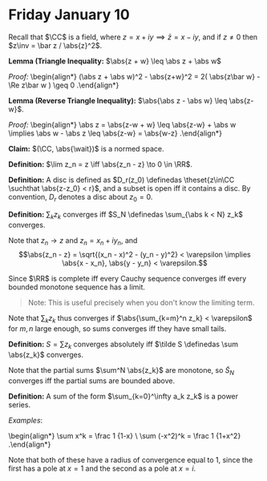 # Friday January 10

Recall that $\CC$ is a field, where $z = x + iy \implies \bar z = x - iy$, and if $z\neq 0$ then $z\inv = \bar z / \abs{z}^2$.

**Lemma (Triangle Inequality:**
$\abs{z + w} \leq \abs z + \abs w$

*Proof:*
\begin{align*}
(\abs z + \abs w)^2 - \abs{z+w}^2 = 2( \abs{z\bar w} - \Re z\bar w ) \geq 0
.\end{align*}

**Lemma (Reverse Triangle Inequality):**
$\abs{\abs z - \abs w} \leq \abs{z-w}$.

*Proof:*
\begin{align*}
\abs z = \abs{z-w + w} \leq \abs{z-w} + \abs w \implies \abs w - \abs z \leq \abs{z-w} = \abs{w-z}
.\end{align*}

**Claim:**
$(\CC, \abs{\wait})$ is a normed space.

**Definition:**
$\lim z_n = z \iff \abs{z_n - z} \to 0 \in \RR$.

**Definition:**
A disc is defined as $D_r(z_0) \definedas \theset{z\in\CC \suchthat \abs{z-z_0} < r}$, and a subset is open iff it contains a disc.
By convention, $D_r$ denotes a disc about $z_0 = 0$.

**Definition:**
$\sum_k z_k$ converges iff $S_N \definedas \sum_{\abs k < N} z_k$ converges.

Note that $z_n \to z$ and $z_n = x_n + iy_n$, and $$\abs{z_n - z} = \sqrt{(x_n - x)^2 - (y_n - y)^2} < \varepsilon \implies \abs{x - x_n}, \abs{y - y_n} < \varepsilon.$$

Since $\RR$ is complete iff every Cauchy sequence converges iff every bounded monotone sequence has a limit.

> Note: This is useful precisely when you don't know the limiting term.

Note that $\sum_k z_k$ thus converges if $\abs{\sum_{k=m}^n z_k} < \varepsilon$ for $m, n$ large enough, so sums converges iff they have small tails.

**Definition:**
$S = \sum z_k$ converges absolutely iff $\tilde S \definedas \sum \abs{z_k}$ converges.

Note that the partial sums $\sum^N \abs{z_k}$ are monotone, so $\tilde S_N$ converges iff the partial sums are bounded above.

**Definition:**
A sum of the form $\sum_{k=0}^\infty a_k z_k$ is a power series.

*Examples*:

\begin{align*}
\sum x^k = \frac 1 {1-x} \\
\sum (-x^2)^k = \frac 1 {1+x^2}
.\end{align*}

Note that both of these have a radius of convergence equal to 1, since the first has a pole at $x=1$ and the second as a pole at $x = i$.
